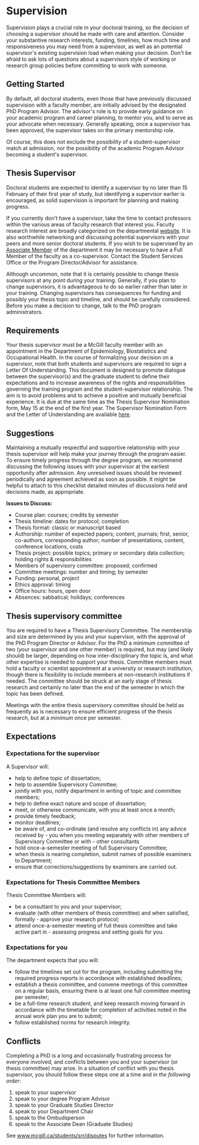# Supervision

Supervision plays a crucial role in your doctoral training, so the decision of choosing a supervisor should be made with care and attention. Consider your substantive research interests, funding, timelines, how much time and responsiveness you may need from a supervisor, as well as an potential supervisor's existing supervision load when making your decision. Don't be afraid to ask lots of questions about a supervisors style of working or research group policies before committing to work with someone.   

## Getting Started
By default, all doctoral students, even those that have previously discussed supervision with a faculty member, are initially advised by the designated PhD Program Advisor. The advisor's role is to provide early guidance on your academic program and career planning, to mentor you, and to serve as your advocate when necessary. Generally speaking, once a supervisor has been approved, the supervisor takes on the primary mentorship role.

Of course, this does not exclude the possibility of a student-supervisor match at admission, nor the possibility of the academic Program Advisor becoming a student's supervisor.

## Thesis Supervisor
Doctoral students are expected to identify a supervisor by no later than 15 February of their first year of study, but identifying a supervisor earlier is encouraged, as solid supervision is important for planning and making progress. 

If you currently don't have a supervisor, take the time to contact professors within the various areas of faculty research that interest you. Faculty research interest are broadly categorized on the departmental [website](https://www.mcgill.ca/epi-biostat-occh/research). It is also worthwhile networking and discussing potential supervisors with your peers and more senior doctoral students. If you wish to be supervised by an [Associate Member](https://www.mcgill.ca/epi-biostat-occh/people/field_mprofile_group/Associate%20Members) of the department it may be necessary to have a Full Member of the faculty as a co-supervisor. Contact the Student Services Office or the Program Director/Advisor for assistance.

Although uncommon, note that it is certainly possible to change thesis supervisors at any point during your training. Generally, if you plan to change supervisors, it is advantageous to do so earlier rather than later in your training. Changing supervisors has consequences for funding and possibly your thesis topic and timeline, and should be carefully considered. Before you make a decision to change, talk to the PhD program administrators.

## Requirements

Your thesis supervisor must be a McGill faculty member with an appointment in the Department of Epidemiology, Biostatistics and Occupational Health. In the course of formalizing your decision on a supervisor, note that both students and supervisors are required to sign a Letter Of Understanding. This document is designed to promote dialogue between the supervisor(s) and the graduate student to define their expectations and to increase awareness of the rights and responsibilities governing the training program and the student-supervisor relationship. The aim is to avoid problems and to achieve a positive and mutually beneficial experience. It is due at the same time as the Thesis Supervisor Nomination form, May 15 at the end of the first year. The Supervisor Nomination Form and the Letter of Understanding are available [here](https://www.mcgill.ca/epi-biostat-occh/files/epi-biostat-occh/eboh_supervisor_nomination_form-lou_201909.docx).

## Suggestions

Maintaining a mutually respectful and supportive relationship with your thesis supervisor will help make your journey through the program easier. To ensure timely progress through the degree program, we recommend discussing the following issues with your supervisor at the earliest opportunity after admission. Any unresolved issues should be reviewed periodically and agreement achieved as soon as possible. It might be helpful to attach to this checklist detailed minutes of discussions held and decisions made, as appropriate.  

**Issues to Discuss:**  

- Course plan: courses; credits by semester  
- Thesis timeline: dates for protocol; completion
- Thesis format: classic or manuscript based
- Authorship: number of expected papers; content, journals; first, senior, co-authors, corresponding author; number of presentations, content, conference locations, costs
- Thesis project: possible topics; primary or secondary data collection; holding rights & responsibilities
- Members of supervisory committee: proposed; confirmed
- Committee meetings: number and timing; by semester
- Funding: personal, project
- Ethics approval: timing
- Office hours: hours, open door
- Absences: sabbatical; holidays; conferences


## Thesis supervisory committee
You are required to have a Thesis Supervisory Committee. The membership and size are determined by you and your supervisor, with the approval of the PhD Program Director or Advisor. For the PhD a minimum committee of two (your supervisor and one other member) is required, but may (and likely should) be larger, depending on how inter-disciplinary the topic is, and what other expertise is needed to support your thesis. Committee members must hold a faculty or scientist appointment at a university or research institution, though there is flexibility to include members at non-research institutions if needed. The committee should be struck at an early stage of thesis research and certainly no later than the end of the semester in which the topic has been defined.

Meetings with the entire thesis supervisory committee should be held as frequently as is necessary to ensure efficient progress of the thesis research, but at a *minimum* once per semester.

## Expectations

### Expectations for the supervisor
A Supervisor will:  

- help to define topic of dissertation;
- help to assemble Supervisory Committee;
- jointly with you, notify department in writing of topic and committee members;
- help to define exact nature and scope of dissertation;
- meet, or otherwise communicate, with you at least once a month;
- provide timely feedback;
- monitor deadlines;
- be aware of, and co-ordinate (and resolve any conflicts in) any advice received by - you when you meeting separately with other members of Supervisory Committee or with - other consultants
- hold once-a-semester meeting of full Supervisory Committee;
- when thesis is nearing completion, submit names of possible examiners to Department;
- ensure that corrections/suggestions by examiners are carried out.

### Expectations for Thesis Committee Members
Thesis Committee Members will:

- be a consultant to you and your supervisor;
- evaluate (with other members of thesis committee) and when satisfied, formally - approve your research protocol;
- attend once-a-semester meeting of full thesis committee and take active part in - assessing progress and setting goals for you.

### Expectations for you
The department expects that you will:

- follow the timelines set out for the program, including submitting the required progress reports in accordance with established deadlines;
- establish a thesis committee, and convene meetings of this committee on a regular basis, ensuring there is at least one full committee meeting per semester;
- be a full-time research student, and keep research moving forward in accordance with the timetable for completion of activities noted in the annual work plan you are to submit;
- follow established norms for research integrity.

## Conflicts
Completing a PhD is a long and occasionally frustrating process for everyone involved, and conflicts between you and your supervisor (or thesis committee) may arise. In a situation of conflict with you thesis supervisor, you should follow these steps one at a time and *in the following order*:

1. speak to your supervisor
2. speak to your degree Program Advisor
3. speak to your Graduate Studies Director
4. speak to your Department Chair
5. speak to the Ombudsperson
6. speak to the Associate Dean (Graduate Studies)

See www.mcgill.ca/students/srr/disputes for further information.
